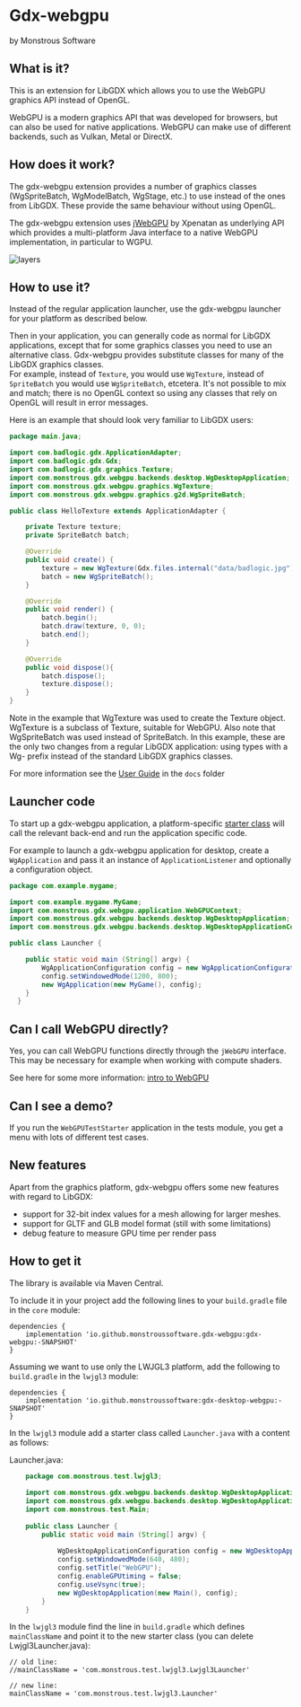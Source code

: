 # Gdx-webgpu
by Monstrous Software

## What is it?
This is an extension for LibGDX which allows you to use the WebGPU graphics API instead of OpenGL.

WebGPU is a modern graphics API that was developed for browsers, but can also be used for native applications.
WebGPU can make use of different backends, such as Vulkan, Metal or DirectX.

## How does it work?
The gdx-webgpu extension provides a number of graphics classes (WgSpriteBatch, WgModelBatch, WgStage, etc.) to use instead of the ones from LibGDX.  These provide the same behaviour without using OpenGL.

The gdx-webgpu extension uses [jWebGPU](https://github.com/xpenatan/jWebGPU) by Xpenatan as underlying API which provides a multi-platform Java interface to a native WebGPU implementation, in particular to WGPU. 

![layers](https://github.com/user-attachments/assets/35e49a65-36bd-42b4-98e9-f2de14f61f02)

## How to use it?
Instead of the regular application launcher, use the gdx-webgpu launcher for your platform as described below. 

Then in your application, you can generally code as normal for LibGDX applications, except that for some graphics classes you need to use an alternative class.
Gdx-webgpu provides substitute classes for many of the LibGDX graphics classes.  
For example, instead of `Texture`, you would use `WgTexture`, instead of `SpriteBatch` you would use `WgSpriteBatch`, etcetera. It's not possible to mix and match;
there is no OpenGL context so using any classes that rely on OpenGL will result in error messages.


Here is an example that should look very familiar to LibGDX users:
```java
package main.java;

import com.badlogic.gdx.ApplicationAdapter;
import com.badlogic.gdx.Gdx;
import com.badlogic.gdx.graphics.Texture;
import com.monstrous.gdx.webgpu.backends.desktop.WgDesktopApplication;
import com.monstrous.gdx.webgpu.graphics.WgTexture;
import com.monstrous.gdx.webgpu.graphics.g2d.WgSpriteBatch;

public class HelloTexture extends ApplicationAdapter {

    private Texture texture;
    private SpriteBatch batch;

    @Override
    public void create() {
        texture = new WgTexture(Gdx.files.internal("data/badlogic.jpg")); // note: WgTexture
        batch = new WgSpriteBatch();                                      // note: WgSpriteBatch
    }

    @Override
    public void render() {
        batch.begin();
        batch.draw(texture, 0, 0);
        batch.end();
    }

    @Override
    public void dispose(){
        batch.dispose();
        texture.dispose();
    }
}
```
Note in the example that WgTexture was used to create the Texture object.  WgTexture is a subclass of Texture, suitable for WebGPU.  Also note that WgSpriteBatch was used instead of SpriteBatch.  In this example, these are the only two changes from a regular LibGDX application: using types with a Wg- prefix instead of the standard LibGDX graphics classes. 


For more information see the [User Guide](docs/user_guide.md) in the `docs` folder

## Launcher code

To start up a gdx-webgpu application, a platform-specific [starter class](https://libgdx.com/wiki/app/starter-classes-and-configuration) will call the relevant back-end and run the application specific code.

For example to launch a gdx-webgpu application for desktop, create a `WgApplication` and pass it an instance of `ApplicationListener` and optionally a configuration object.

```java
package com.example.mygame;

import com.example.mygame.MyGame;
import com.monstrous.gdx.webgpu.application.WebGPUContext;
import com.monstrous.gdx.webgpu.backends.desktop.WgDesktopApplication;
import com.monstrous.gdx.webgpu.backends.desktop.WgDesktopApplicationConfiguration;

public class Launcher {

    public static void main (String[] argv) {
  		WgApplicationConfiguration config = new WgApplicationConfiguration();
  		config.setWindowedMode(1200, 800);
  		new WgApplication(new MyGame(), config);
  	}
  }
```
## Can I call WebGPU directly?
Yes, you can call WebGPU functions directly through the `jWebGPU` interface. This may be necessary for example when working with compute shaders.

See here for some more information: [intro to WebGPU](docs/intro-to-webgpu.md)

## Can I see a demo?

If you run the `WebGPUTestStarter` application in the tests module, you get a menu with lots of 
different test cases.

## New features 

Apart from the graphics platform, gdx-webgpu offers some new features with regard to LibGDX:
- support for 32-bit index values for a mesh allowing for larger meshes.
- support for GLTF and GLB model format (still with some limitations)
- debug feature to measure GPU time per render pass

## How to get it

The library is available via Maven Central. 


To include it in your project add the following lines to your `build.gradle` file in the `core` module:

    dependencies {
        implementation 'io.github.monstroussoftware.gdx-webgpu:gdx-webgpu:-SNAPSHOT'
    }

Assuming we want to use only the LWJGL3 platform, add the following to `build.gradle` in the `lwjgl3` module:

    dependencies {
        implementation 'io.github.monstroussoftware:gdx-desktop-webgpu:-SNAPSHOT'
    }

In the `lwjgl3` module add a starter class called `Launcher.java` with a content as follows:

Launcher.java:
```java
    package com.monstrous.test.lwjgl3;
    
    import com.monstrous.gdx.webgpu.backends.desktop.WgDesktopApplication;
    import com.monstrous.gdx.webgpu.backends.desktop.WgDesktopApplicationConfiguration;
    import com.monstrous.test.Main;
    
    public class Launcher {
        public static void main (String[] argv) {
    
            WgDesktopApplicationConfiguration config = new WgDesktopApplicationConfiguration();
            config.setWindowedMode(640, 480);
            config.setTitle("WebGPU");
            config.enableGPUtiming = false;
            config.useVsync(true);
            new WgDesktopApplication(new Main(), config);
        }
    }
```

In the `lwjgl3` module find the line in `build.gradle` which defines `mainClassName` and point it to the new starter class (you can delete Lwjgl3Launcher.java):

    // old line: 
    //mainClassName = 'com.monstrous.test.lwjgl3.Lwjgl3Launcher'

    // new line:
    mainClassName = 'com.monstrous.test.lwjgl3.Launcher'







